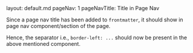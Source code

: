 <frontmatter>
  layout: default.md
  pageNav: 1
  pageNavTitle: Title in Page Nav
</frontmatter>

Since a page nav title has been added to `frontmatter`, it should show in page nav component/section of the page.

Hence, the separator i.e., `border-left: ...` should now be present in the above mentioned component.
